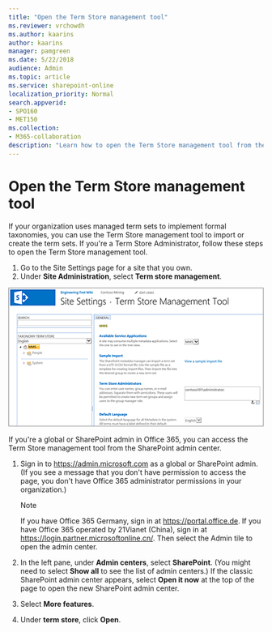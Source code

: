```yaml
---
title: "Open the Term Store management tool"
ms.reviewer: vrchowdh
ms.author: kaarins
author: kaarins
manager: pamgreen
ms.date: 5/22/2018
audience: Admin
ms.topic: article
ms.service: sharepoint-online
localization_priority: Normal
search.appverid:
- SPO160
- MET150
ms.collection:  
- M365-collaboration
description: "Learn how to open the Term Store management tool from the Site Settings page or the SharePoint admin center."
---
```


# Open the Term Store management tool

If your organization uses managed term sets to implement formal taxonomies, you can use the Term Store management tool to import or create the term sets. If you're a Term Store Administrator, follow these steps to open the Term Store management tool.
  
1. Go to the Site Settings page for a site that you own.
2. Under **Site Administration**, select **Term store management**.


![The Term Store Management Tool.](media/ba6c6939-f19a-4808-9156-499b05af5380.png)

If you're a global or SharePoint admin in Office 365, you can access the Term Store management tool from the SharePoint admin center. 


1. Sign in to https://admin.microsoft.com as a global or SharePoint admin. (If you see a message that you don't have permission to access the page, you don't have Office 365 administrator permissions in your organization.)
    
    > [!NOTE]
    > If you have Office 365 Germany, sign in at https://portal.office.de. If you have Office 365 operated by 21Vianet (China), sign in at https://login.partner.microsoftonline.cn/. Then select the Admin tile to open the admin center.  

2. In the left pane, under **Admin centers**, select **SharePoint**. (You might need to select **Show all** to see the list of admin centers.) If the classic SharePoint admin center appears, select **Open it now** at the top of the page to open the new SharePoint admin center.
      
3. Select **More features**.
 
4. Under **term store**, click **Open**.

   


